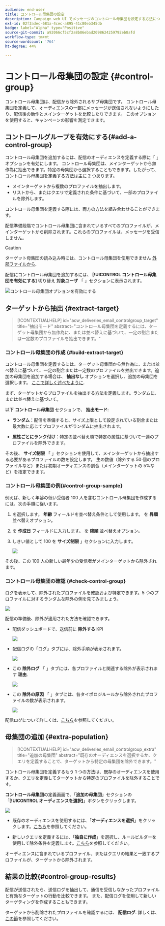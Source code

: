 ```yaml
---
audience: end-user
title: コントロール母集団の設定
description: Campaign web UI でメッセージのコントロール母集団を設定する方法について説明します
exl-id: 02f3adec-681a-4cec-a895-41c80eb345db
badge: label="Alpha" type="Positive"
source-git-commit: a92066cf5cf2a8b86ebad2098624259792eb8afd
workflow-type: tm+mt
source-wordcount: '764'
ht-degree: 44%

---
```


# コントロール母集団の設定 {#control-group}

コントロール母集団は、配信から除外されるサブ母集団です。 コントロール母集団を定義して、オーディエンスの一部にメッセージが送信されないようにしたり、配信後の動作とメインターゲットを比較したりできます。 このオプションを使用すると、キャンペーンの影響を測定できます。

## コントロールグループを有効にする{#add-a-control-group}

コントロール母集団を追加するには、配信のオーディエンスを定義する際に「 」オプションを有効にします。 コントロール母集団は、メインターゲットから無作為に抽出できます。特定の母集団から選択することもできます。したがって、コントロール母集団を定義する方法は主に 2 つあります。

* メインターゲットから複数のプロファイルを抽出します。
* リストから、またはクエリで定義された条件に基づいて、一部のプロファイルを除外します。

コントロール母集団を定義する際には、両方の方法を組み合わせることができます。

配信準備段階でコントロール母集団に含まれているすべてのプロファイルが、メインターゲットから削除されます。これらのプロファイルは、メッセージを受信しません。

>[!CAUTION]
>
>ターゲット母集団の読み込み時には、コントロール母集団を使用できません [外部ファイルから](file-audience.md).

配信にコントロール母集団を追加するには、 **[!UICONTROL コントロール母集団を有効にする]** 切り替え **対象ユーザ** 「 」セクションに表示されます。

![コントロール母集団オプションを有効にする](assets/control-group1.png)


## ターゲットから抽出 {#extract-target}

>[!CONTEXTUALHELP]
>id="acw_deliveries_email_controlgroup_target"
>title="抽出モード"
>abstract="コントロール母集団を定義するには、ターゲット母集団から無作為に、または並べ替えに基づいて、一定の割合または一定数のプロファイルを抽出できます。"


### コントロール母集団の作成 {#build-extract-target}

コントロール母集団を定義するには、ターゲット母集団から無作為に、または並べ替えに基づいて、一定の割合または一定数のプロファイルを抽出できます。追加の母集団を追加する場合は、 **抽出なし** オプションを選択し、追加の母集団を選択します。 [ここで詳しく述べたように](#extra-population).

まず、ターゲットからプロファイルを抽出する方法を定義します。ランダムに、または並べ替えに基づいて。

以下 **コントロール母集団** セクションで、 **抽出モード**:

* **ランダム**：配信を準備すると、サイズ上限として設定されている割合または最大数に応じてプロファイルがランダムに抽出されます。

* **属性ごとにランク付け**：特定の並べ替え順で特定の属性に基づいて一連のプロファイルを除外できます。


その後、 **サイズ制限** 「 」セクションを使用して、メインターゲットから抽出する必要があるプロファイルの数を設定します。 生の数値（除外する 50 個のプロファイルなど）または初期オーディエンスの割合（メインターゲットの 5%など）を指定できます。


### コントロール母集団の例{#control-group-sample}

例えば、新しく年齢の低い受信者 100 人を含むコントロール母集団を作成するには、次の手順に従います。

1. を選択します。 **年齢** フィールドを並べ替え条件として使用します。 を **昇順** 並べ替えオプション。
1. を **作成日** フィールドに入力します。 を **降順** 並べ替えオプション。
1. しきい値として 100 を **サイズ制限** 」セクションに入力します。

   ![](assets/control-group2.png)

その後、この 100 人の新しい最年少の受信者がメインターゲットから除外されます。

### コントロール母集団の確認 {#check-control-group}

ログを表示して、除外されたプロファイルを確認および特定できます。5 つのプロファイルに対するランダムな除外の例を見てみましょう。

![](assets/control-group4.png)

配信の準備後、除外が適用された方法を確認できます。

* 配信ダッシュボードで、送信前に **除外する** KPI

   ![](assets/control-group5.png)

* 配信ログの「ログ」タブには、除外手順が表示されます。

   ![](assets/control-group-sample-logs.png)


* この **除外ログ** 「 」タブには、各プロファイルと関連する除外が表示されます **理由**.

   ![](assets/control-group6.png)

* この **除外の原因** 「 」タブには、各タイポロジルールから除外されたプロファイルの数が表示されます。

   ![](assets/control-group7.png)

配信ログについて詳しくは、[こちら](../monitor/delivery-logs.md)を参照してください。

## 母集団の追加 {#extra-population}

>[!CONTEXTUALHELP]
>id="acw_deliveries_email_controlgroup_extra"
>title="追加の母集団"
>abstract="既存のオーディエンスを選択するか、クエリを定義することで、ターゲットから特定の母集団を除外できます。"

コントロール母集団を定義するもう 1 つの方法は、既存のオーディエンスを使用するか、クエリを定義してターゲットから特定のプロファイルを除外することです。

**コントロール母集団**&#x200B;の定義画面で、「**追加の母集団**」セクションの「**[!UICONTROL オーディエンスを選択]**」ボタンをクリックします。

![](assets/control-group3.png)

* 既存のオーディエンスを使用するには、「**オーディエンスを選択**」をクリックします。[こちら](add-audience.md)を参照してください。

* 新しいクエリを定義するには、「**独自に作成**」を選択し、ルールビルダーを使用して除外条件を定義します。[こちら](segment-builder.md)を参照してください。

オーディエンスに含まれているプロファイル、またはクエリの結果と一致するプロファイルが、ターゲットから除外されます。

## 結果の比較{#control-group-results}

配信が送信されたら、送信ログを抽出して、通信を受信しなかったプロファイルと有効なターゲットの行動を比較できます。 また、配信ログを使用して新しいターゲティングを作成することもできます。

ターゲットから削除されたプロファイルを確認するには、 **配信ログ**. 詳しくは、[この節](#check-control-group)を参照してください。


